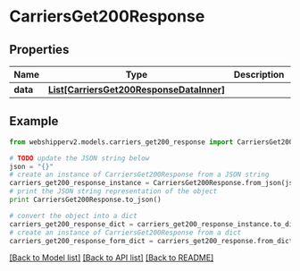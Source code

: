 # CarriersGet200Response


## Properties
Name | Type | Description | Notes
------------ | ------------- | ------------- | -------------
**data** | [**List[CarriersGet200ResponseDataInner]**](CarriersGet200ResponseDataInner.md) |  | [optional] 

## Example

```python
from webshipperv2.models.carriers_get200_response import CarriersGet200Response

# TODO update the JSON string below
json = "{}"
# create an instance of CarriersGet200Response from a JSON string
carriers_get200_response_instance = CarriersGet200Response.from_json(json)
# print the JSON string representation of the object
print CarriersGet200Response.to_json()

# convert the object into a dict
carriers_get200_response_dict = carriers_get200_response_instance.to_dict()
# create an instance of CarriersGet200Response from a dict
carriers_get200_response_form_dict = carriers_get200_response.from_dict(carriers_get200_response_dict)
```
[[Back to Model list]](../README.md#documentation-for-models) [[Back to API list]](../README.md#documentation-for-api-endpoints) [[Back to README]](../README.md)


